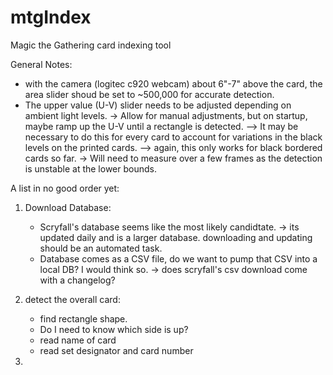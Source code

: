 # mtgIndex
Magic the Gathering card indexing tool


General Notes:
  - with the camera (logitec c920 webcam) about 6"-7" above the card, the area slider shoud be set to ~500,000 for accurate detection.
  - The upper value (U-V) slider needs to be adjusted depending on ambient light levels.
    -> Allow for manual adjustments, but on startup, maybe ramp up the U-V until a rectangle is detected.
      --> It may be necessary to do this for every card to account for variations in the black levels on the printed cards.
      --> again, this only works for black bordered cards so far.
    -> Will need to measure over a few frames as the detection is unstable at the lower bounds.



A list in no good order yet:

1. Download Database:
    - Scryfall's database seems like the most likely candidtate.
        -> its updated daily and is a larger database. downloading and updating should be an automated task.
    - Database comes as a CSV file, do we want to pump that CSV into a local DB? I would think so.
        -> does scryfall's csv download come with a changelog?


2. detect the overall card:
    - find rectangle shape.
    - Do I need to know which side is up?
    - read name of card
    - read set designator and card number

3.
